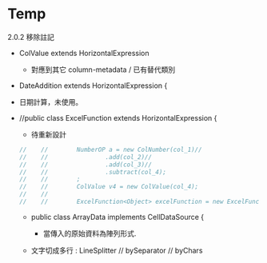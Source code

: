 
Temp
======

2.0.2 移除註記


* ColValue extends HorizontalExpression<Object> 
  * 對應到其它 column-metadata / 已有替代類別
  

*  DateAddition extends HorizontalExpression<Object> {  
  * 日期計算，未使用。
  
* //public class ExcelFunction<R> extends HorizontalExpression<R> {   
  * 待重新設計
``` java 
//    //        NumberOP a = new ColNumber(col_1)//
//    //                .add(col_2)//
//    //                .add(col_3)//
//    //                .subtract(col_4);
//    //        ;
//    //        ColValue v4 = new ColValue(col_4);
//    //
//    //        ExcelFunction<Object> excelFunction = new ExcelFunction<Object>("DIFF", a, v4);
```

* public class ArrayData implements CellDataSource {
  * 當傳入的原始資料為陣列形式.

*  文字切成多行 :  LineSplitter  // bySeparator  // byChars



